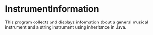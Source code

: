 # InstrumentInformation
This program collects and displays information about a general musical instrument and a string instrument using inheritance in Java.
